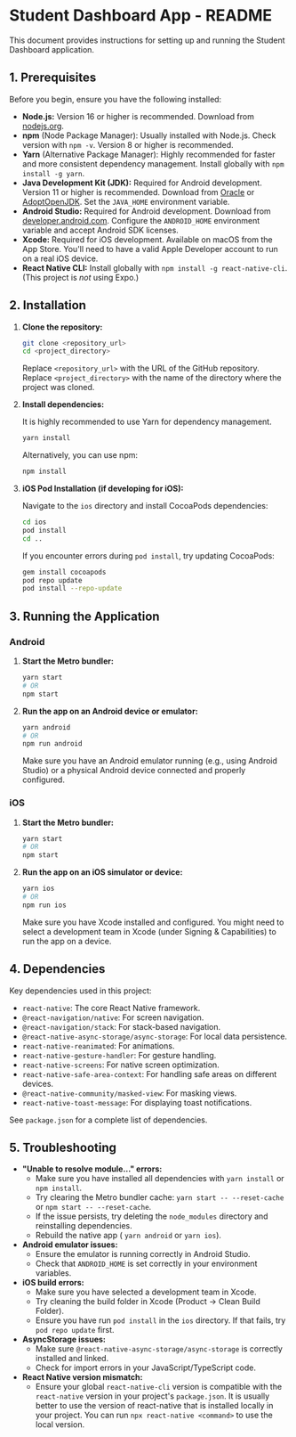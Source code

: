 # Student Dashboard App - README

This document provides instructions for setting up and running the Student Dashboard application.

## 1. Prerequisites

Before you begin, ensure you have the following installed:

*   **Node.js:**  Version 16 or higher is recommended.  Download from [nodejs.org](https://nodejs.org/).
*   **npm** (Node Package Manager): Usually installed with Node.js. Check version with `npm -v`. Version 8 or higher is recommended.
*   **Yarn** (Alternative Package Manager): Highly recommended for faster and more consistent dependency management. Install globally with `npm install -g yarn`.
*   **Java Development Kit (JDK):** Required for Android development.  Version 11 or higher is recommended.  Download from [Oracle](https://www.oracle.com/java/technologies/javase-jdk11-downloads.html) or [AdoptOpenJDK](https://adoptopenjdk.net/).  Set the `JAVA_HOME` environment variable.
*   **Android Studio:**  Required for Android development.  Download from [developer.android.com](https://developer.android.com/studio).  Configure the `ANDROID_HOME` environment variable and accept Android SDK licenses.
*   **Xcode:**  Required for iOS development.  Available on macOS from the App Store.  You'll need to have a valid Apple Developer account to run on a real iOS device.
*   **React Native CLI:** Install globally with `npm install -g react-native-cli`.  (This project is *not* using Expo.)

## 2. Installation

1.  **Clone the repository:**

    ```bash
    git clone <repository_url>
    cd <project_directory>
    ```

    Replace `<repository_url>` with the URL of the GitHub repository.  Replace `<project_directory>` with the name of the directory where the project was cloned.

2.  **Install dependencies:**

    It is highly recommended to use Yarn for dependency management.

    ```bash
    yarn install
    ```

    Alternatively, you can use npm:

    ```bash
    npm install
    ```

3.  **iOS Pod Installation (if developing for iOS):**

    Navigate to the `ios` directory and install CocoaPods dependencies:

    ```bash
    cd ios
    pod install
    cd ..
    ```

    If you encounter errors during `pod install`, try updating CocoaPods:

    ```bash
    gem install cocoapods
    pod repo update
    pod install --repo-update
    ```

## 3. Running the Application

### Android

1.  **Start the Metro bundler:**

    ```bash
    yarn start
    # OR
    npm start
    ```

2.  **Run the app on an Android device or emulator:**

    ```bash
    yarn android
    # OR
    npm run android
    ```

    Make sure you have an Android emulator running (e.g., using Android Studio) or a physical Android device connected and properly configured.

### iOS

1.  **Start the Metro bundler:**

    ```bash
    yarn start
    # OR
    npm start
    ```

2.  **Run the app on an iOS simulator or device:**

    ```bash
    yarn ios
    # OR
    npm run ios
    ```

    Make sure you have Xcode installed and configured.  You might need to select a development team in Xcode (under Signing & Capabilities) to run the app on a device.

## 4. Dependencies

Key dependencies used in this project:

*   `react-native`: The core React Native framework.
*   `@react-navigation/native`:  For screen navigation.
*   `@react-navigation/stack`:  For stack-based navigation.
*   `@react-native-async-storage/async-storage`:  For local data persistence.
*   `react-native-reanimated`:  For animations.
*   `react-native-gesture-handler`:  For gesture handling.
*   `react-native-screens`:  For native screen optimization.
*   `react-native-safe-area-context`:  For handling safe areas on different devices.
*   `@react-native-community/masked-view`: For masking views.
*   `react-native-toast-message`:  For displaying toast notifications.

See `package.json` for a complete list of dependencies.

## 5. Troubleshooting

*   **"Unable to resolve module..." errors:**
    *   Make sure you have installed all dependencies with `yarn install` or `npm install`.
    *   Try clearing the Metro bundler cache: `yarn start -- --reset-cache` or `npm start -- --reset-cache`.
    *   If the issue persists, try deleting the `node_modules` directory and reinstalling dependencies.
    *   Rebuild the native app ( `yarn android` or `yarn ios`).
*   **Android emulator issues:**
    *   Ensure the emulator is running correctly in Android Studio.
    *   Check that `ANDROID_HOME` is set correctly in your environment variables.
*   **iOS build errors:**
    *   Make sure you have selected a development team in Xcode.
    *   Try cleaning the build folder in Xcode (Product -> Clean Build Folder).
    *   Ensure you have run `pod install` in the `ios` directory.  If that fails, try `pod repo update` first.
*   **AsyncStorage issues:**
    *   Make sure `@react-native-async-storage/async-storage` is correctly installed and linked.
    *   Check for import errors in your JavaScript/TypeScript code.
*   **React Native version mismatch:**
    *   Ensure your global `react-native-cli` version is compatible with the `react-native` version in your project's `package.json`. It is usually better to use the version of react-native that is installed locally in your project. You can run `npx react-native <command>` to use the local version.



